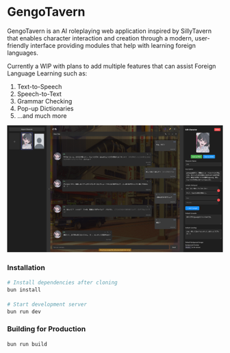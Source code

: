 # GengoTavern

GengoTavern is an AI roleplaying web application inspired by SillyTavern that enables character interaction and creation through a modern, user-friendly interface providing modules that help with learning foreign languages.

Currently a WIP with plans to add multiple features that can assist Foreign Language Learning such as:
1. Text-to-Speech
2. Speech-to-Text
3. Grammar Checking
4. Pop-up Dictionaries
5. ...and much more

![GengoTavern Interface](public/gtscreenshot.png)

### Installation
```bash
# Install dependencies after cloning
bun install

# Start development server
bun run dev
```

### Building for Production
```bash
bun run build
```